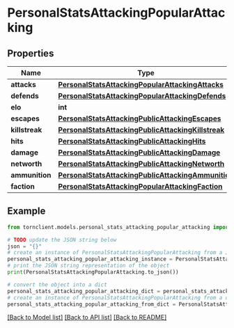 # PersonalStatsAttackingPopularAttacking


## Properties

Name | Type | Description | Notes
------------ | ------------- | ------------- | -------------
**attacks** | [**PersonalStatsAttackingPopularAttackingAttacks**](PersonalStatsAttackingPopularAttackingAttacks.md) |  | 
**defends** | [**PersonalStatsAttackingPopularAttackingDefends**](PersonalStatsAttackingPopularAttackingDefends.md) |  | 
**elo** | **int** |  | 
**escapes** | [**PersonalStatsAttackingPublicAttackingEscapes**](PersonalStatsAttackingPublicAttackingEscapes.md) |  | 
**killstreak** | [**PersonalStatsAttackingPublicAttackingKillstreak**](PersonalStatsAttackingPublicAttackingKillstreak.md) |  | 
**hits** | [**PersonalStatsAttackingPublicAttackingHits**](PersonalStatsAttackingPublicAttackingHits.md) |  | 
**damage** | [**PersonalStatsAttackingPublicAttackingDamage**](PersonalStatsAttackingPublicAttackingDamage.md) |  | 
**networth** | [**PersonalStatsAttackingPublicAttackingNetworth**](PersonalStatsAttackingPublicAttackingNetworth.md) |  | 
**ammunition** | [**PersonalStatsAttackingPublicAttackingAmmunition**](PersonalStatsAttackingPublicAttackingAmmunition.md) |  | 
**faction** | [**PersonalStatsAttackingPopularAttackingFaction**](PersonalStatsAttackingPopularAttackingFaction.md) |  | 

## Example

```python
from tornclient.models.personal_stats_attacking_popular_attacking import PersonalStatsAttackingPopularAttacking

# TODO update the JSON string below
json = "{}"
# create an instance of PersonalStatsAttackingPopularAttacking from a JSON string
personal_stats_attacking_popular_attacking_instance = PersonalStatsAttackingPopularAttacking.from_json(json)
# print the JSON string representation of the object
print(PersonalStatsAttackingPopularAttacking.to_json())

# convert the object into a dict
personal_stats_attacking_popular_attacking_dict = personal_stats_attacking_popular_attacking_instance.to_dict()
# create an instance of PersonalStatsAttackingPopularAttacking from a dict
personal_stats_attacking_popular_attacking_from_dict = PersonalStatsAttackingPopularAttacking.from_dict(personal_stats_attacking_popular_attacking_dict)
```
[[Back to Model list]](../README.md#documentation-for-models) [[Back to API list]](../README.md#documentation-for-api-endpoints) [[Back to README]](../README.md)


